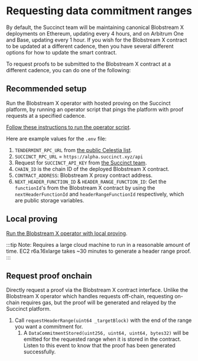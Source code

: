 # Requesting data commitment ranges

By default, the Succinct team will be maintaining canonical Blobstream X
deployments on Ethereum, updating every 4 hours, and on Arbitrum One
and Base, updating every 1 hour. If you wish for the Blobstream X contract
to be updated at a different cadence, then you have several different
options for how to update the smart contract.

To request proofs to be submitted to the Blobstream X contract at a
different cadence, you can do one of the following:

## Recommended setup

Run the Blobstream X operator with hosted proving on the Succinct
platform, by running an operator script that pings the platform with
proof requests at a specified cadence.

[Follow these instructions to run the operator script](https://github.com/succinctlabs/blobstreamx?tab=readme-ov-file#operator-with-hosted-proving).

Here are example values for the `.env` file:

1. `TENDERMINT_RPC_URL` from
[the public Celestia list](https://docs.celestia.org/nodes/mainnet#consensus-nodes).
2. `SUCCINCT_RPC_URL` = `https://alpha.succinct.xyz/api`
3. Request for `SUCCINCT_API_KEY` from
[the Succinct team](https://alpha.succinct.xyz/partner).
4. `CHAIN_ID` is the chain ID of the deployed Blobstream X contract.
5. `CONTRACT_ADDRESS`: Blobstream X proxy contract address.
6. `NEXT_HEADER_FUNCTION_ID` & `HEADER_RANGE_FUNCTION_ID`: Get the
`functionId`'s from the Blobstream X contract by using the
`nextHeaderFunctionId` and `headerRangeFunctionId` respectively,
   which are public storage variables.

## Local proving

[Run the Blobstream X operator with local proving](https://github.com/succinctlabs/blobstreamx?tab=readme-ov-file#local-proving--relaying).

:::tip
Note: Requires a large cloud machine to run in a reasonable
amount of time. EC2 r6a.16xlarge takes ~30 minutes to generate a
header range proof.
:::

## Request proof onchain

Directly request a proof via the Blobstream X contract interface.
Unlike the Blobstream X operator which handles requests off-chain,
requesting on-chain requires gas, but the proof will be generated
and relayed by the Succinct platform.
1. Call `requestHeaderRange(uint64 _targetBlock)` with the end
of the range you want a commitment for.
   1. A `DataCommitmentStored(uint256, uint64, uint64, bytes32)`
   will be emitted for the requested range when it is stored in the
   contract. Listen to this event to know that the proof has been
   generated successfully.

